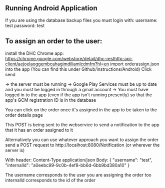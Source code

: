 Running Android Application
-------------
If you are using the database backup files you must login with:
username: test password: test

## To assign an order to the user:
install the DHC Chrome app:
https://chrome.google.com/webstore/detail/dhc-resthttp-api-client/aejoelaoggembcahagimdiliamlcdmfm?hl=en
import orderassign.json into the app (You can find this under Github/instructions/Android)
Click send

-> the server must be running
-> Google Play Services must be up to date and you must be logged in through a gmail account
-> You must have logged in to the app (even if the app isn't running presently) so that the app's
GCM registration ID is in the database

You can click on the order once it's assigned in the app to be taken to the order details page

This POST is being sent to the webservice to send a notification to the app that it has an order assigned to it

Alternatively you can use whatever approach you want to assign the order
send a POST request to http://localhost:8080/Notification (or wherever the server is)

With header: Content-Type application/json
Body:
{
 "username": "test",
  "internalId": "a0eebc99-9c0b-4ef8-bb6d-6bb9bd380a10"
}
  
The username corresponds to the user you are assigning the order too
internalId corresponds to the id of the order
